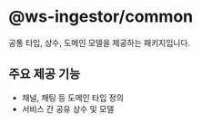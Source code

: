 # @ws-ingestor/common

공통 타입, 상수, 도메인 모델을 제공하는 패키지입니다.

## 주요 제공 기능

- 채널, 채팅 등 도메인 타입 정의
- 서비스 간 공유 상수 및 모델
